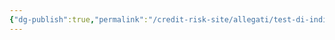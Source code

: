 ```yaml
---
{"dg-publish":true,"permalink":"/credit-risk-site/allegati/test-di-indipendenza-2023-01-05-18-45-17-excalidraw/","tags":["excalidraw"]}
---
```

<style> .container {font-family: sans-serif; text-align: center;} .button-wrapper button {z-index: 1;height: 40px; width: 100px; margin: 10px;padding: 5px;} .excalidraw .App-menu_top .buttonList { display: flex;} .excalidraw-wrapper { height: 800px; margin: 50px; position: relative;} :root[dir="ltr"] .excalidraw .layer-ui__wrapper .zen-mode-transition.App-menu_bottom--transition-left {transform: none;} </style><script src="https://cdn.jsdelivr.net/npm/react@17/umd/react.production.min.js"></script><script src="https://cdn.jsdelivr.net/npm/react-dom@17/umd/react-dom.production.min.js"></script><script type="text/javascript" src="https://cdn.jsdelivr.net/npm/@excalidraw/excalidraw@0/dist/excalidraw.production.min.js"></script><div id="Test_di_indipendenza_2023-01-05_1845.17.excalidraw.md"></div><script>(function(){const InitialData={"type":"excalidraw","version":2,"source":"https://excalidraw.com","elements":[{"id":"CwDjf4aR5KS65E5KNNQFW","type":"image","x":-330.36842105263156,"y":-290.5,"width":448.7368421052632,"height":348,"angle":0,"strokeColor":"transparent","backgroundColor":"transparent","fillStyle":"hachure","strokeWidth":1,"strokeStyle":"solid","roughness":1,"opacity":100,"groupIds":[],"strokeSharpness":"round","seed":649634326,"version":4,"versionNonce":695326986,"isDeleted":false,"boundElements":null,"updated":1672940719382,"link":null,"locked":false,"status":"pending","fileId":"fc6cd47b07c91589638cb7514b721d84855e705e","scale":[1,1]},{"id":"edkQTK01v_ktOo0h0Pzy5","type":"ellipse","x":-243.60000610351562,"y":-90.10000610351562,"width":112.80001831054688,"height":74.39999389648438,"angle":0,"strokeColor":"#5c940d","backgroundColor":"transparent","fillStyle":"hachure","strokeWidth":2,"strokeStyle":"solid","roughness":1,"opacity":100,"groupIds":[],"strokeSharpness":"sharp","seed":480651210,"version":58,"versionNonce":457378698,"isDeleted":false,"boundElements":null,"updated":1672940742519,"link":null,"locked":false},{"id":"R4XGZps8","type":"text","x":-313.81025647014803,"y":23.68352756333411,"width":237.62053221455608,"height":85.4750115879698,"angle":0,"strokeColor":"#5c940d","backgroundColor":"transparent","fillStyle":"hachure","strokeWidth":2,"strokeStyle":"solid","roughness":1,"opacity":100,"groupIds":[],"strokeSharpness":"sharp","seed":1995229718,"version":237,"versionNonce":911171606,"isDeleted":false,"boundElements":null,"updated":1672940786340,"link":null,"locked":false,"text":"Questi numeri significano:\n\"Se i caratteri fossero indipendenti\nnella tabella osservata dovremmo\ntrovare valori vicini a questi\ndella tabella teorica","rawText":"Questi numeri significano:\n\"Se i caratteri fossero indipendenti\nnella tabella osservata dovremmo\ntrovare valori vicini a questi\ndella tabella teorica","fontSize":13.676001854075162,"fontFamily":1,"textAlign":"left","verticalAlign":"top","baseline":80.4750115879698,"containerId":null,"originalText":"Questi numeri significano:\n\"Se i caratteri fossero indipendenti\nnella tabella osservata dovremmo\ntrovare valori vicini a questi\ndella tabella teorica"}],"appState":{"theme":"light","viewBackgroundColor":"#ffffff","currentItemStrokeColor":"#5c940d","currentItemBackgroundColor":"transparent","currentItemFillStyle":"hachure","currentItemStrokeWidth":2,"currentItemStrokeStyle":"solid","currentItemRoughness":1,"currentItemOpacity":100,"currentItemFontFamily":1,"currentItemFontSize":16,"currentItemTextAlign":"left","currentItemStrokeSharpness":"sharp","currentItemStartArrowhead":null,"currentItemEndArrowhead":"arrow","scrollX":492.31578947368416,"scrollY":168.34210526315792,"zoom":{"value":1.9000000000000001},"currentItemLinearStrokeSharpness":"round","gridSize":null,"colorPalette":{}},"files":{}};InitialData.scrollToContent=true;App=()=>{const e=React.useRef(null),t=React.useRef(null),[n,i]=React.useState({width:void 0,height:void 0});return React.useEffect(()=>{i({width:t.current.getBoundingClientRect().width,height:t.current.getBoundingClientRect().height});const e=()=>{i({width:t.current.getBoundingClientRect().width,height:t.current.getBoundingClientRect().height})};return window.addEventListener("resize",e),()=>window.removeEventListener("resize",e)},[t]),React.createElement(React.Fragment,null,React.createElement("div",{className:"excalidraw-wrapper",ref:t},React.createElement(ExcalidrawLib.Excalidraw,{ref:e,width:n.width,height:n.height,initialData:InitialData,viewModeEnabled:!0,zenModeEnabled:!0,gridModeEnabled:!1})))},excalidrawWrapper=document.getElementById("Test_di_indipendenza_2023-01-05_1845.17.excalidraw.md");ReactDOM.render(React.createElement(App),excalidrawWrapper);})();</script>